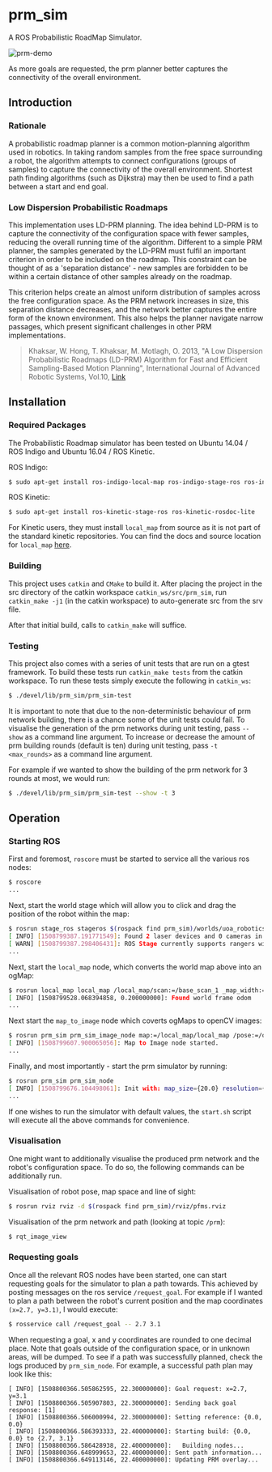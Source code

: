 # prm_sim
A ROS Probabilistic RoadMap Simulator.

![prm-demo](https://i.imgur.com/OTk9mVd.gif)

As more goals are requested, the prm planner better captures the connectivity of the overall environment.

## Introduction
### Rationale

A probabilistic roadmap planner is a common motion-planning algorithm used in robotics. In taking random samples from the free space surrounding a robot, the algorithm attempts to connect configurations (groups of samples) to capture the connectivity of the overall environment. Shortest path finding algorithms (such as Dijkstra) may then be used to find a path between a start and end goal.

### Low Dispersion Probabilistic Roadmaps

This implementation uses LD-PRM planning. The idea behind LD-PRM is to capture the connectivity of the configuration space with fewer samples, reducing the overall running time of the algorithm. Different to a simple PRM planner, the samples generated by the LD-PRM must fulfil an important criterion in order to be included on the roadmap. This constraint can be thought of as a 'separation distance' - new samples are forbidden to be within a certain distance of other samples already on the roadmap.

This criterion helps create an almost uniform distribution of samples across the free configuration space. As the PRM network increases in size, this separation distance decreases, and the network better captures the entire form of the known environment. This also helps the planner navigate narrow passages, which present significant challenges in other PRM implementations.

> Khaksar, W. Hong, T. Khaksar, M. Motlagh, O. 2013, "A Low Dispersion Probabilistic Roadmaps (LD-PRM) Algorithm for Fast and Efficient Sampling-Based Motion Planning", International Journal of Advanced Robotic Systems, Vol.10, [Link](http://cdn.intechopen.com/pdfs/45913.pdf)

## Installation
### Required Packages

The Probabilistic Roadmap simulator has been tested on Ubuntu 14.04 / ROS Indigo and Ubuntu 16.04 / ROS Kinetic.

ROS Indigo:
```bash
$ sudo apt-get install ros-indigo-local-map ros-indigo-stage-ros ros-indigo-rosdoc-lite
```
ROS Kinetic:
```bash
$ sudo apt-get install ros-kinetic-stage-ros ros-kinetic-rosdoc-lite
```
For Kinetic users, they must install `local_map` from source as it is not part of the standard kinetic repositories. You can find the docs and source location for `local_map` [here](http://wiki.ros.org/local_map).

### Building

This project uses `catkin` and `CMake` to build it. After placing the project in the src directory of the catkin workspace `catkin_ws/src/prm_sim`, run `catkin_make -j1` (in the catkin workspace) to auto-generate src from the srv file.

After that initial build, calls to `catkin_make` will suffice.

### Testing

This project also comes with a series of unit tests that are run on a gtest framework. To build these tests run `catkin_make tests` from the catkin workspace. To run these tests simply execute the following in `catkin_ws`:
```bash
$ ./devel/lib/prm_sim/prm_sim-test
```

It is important to note that due to the non-deterministic behaviour of prm network building, there is a chance some of the unit tests could fail. To visualise the generation of the prm networks during unit testing, pass `--show` as a command line argument. To increase or decrease the amount of prm building rounds (default is ten) during unit testing, pass `-t <max_rounds>` as a command line argument.

For example if we wanted to show the building of the prm network for 3 rounds at most, we would run:

```bash
$ ./devel/lib/prm_sim/prm_sim-test --show -t 3
```

## Operation
### Starting ROS

First and foremost, `roscore` must be started to service all the various ros nodes:
```bash
$ roscore
...
```
Next, start the world stage which will allow you to click and drag the position of the robot within the map:
```bash
$ rosrun stage_ros stageros $(rospack find prm_sim)/worlds/uoa_robotics_lab.world
[ INFO] [1508799387.191771549]: Found 2 laser devices and 0 cameras in robot 0
[ WARN] [1508799387.298406431]: ROS Stage currently supports rangers with 1 sensor only.
...
```
Next, start the `local_map` node, which converts the world map above into an ogMap:
```bash
$ rosrun local_map local_map /local_map/scan:=/base_scan_1 _map_width:=200 _map_height:=200 _map_resolution:=0.1
[ INFO] [1508799528.068394858, 0.200000000]: Found world frame odom
...
```
Next start the `map_to_image` node which coverts ogMaps to openCV images:
```bash
$ rosrun prm_sim prm_sim_image_node map:=/local_map/local_map /pose:=/odom
[ INFO] [1508799607.900065056]: Map to Image node started.
...
```
Finally, and most importantly - start the prm simulator by running:
```bash
$ rosrun prm_sim prm_sim_node
[ INFO] [1508799676.104498061]: Init with: map_size={20.0} resolution={0.1} robot_diameter={0.2} density={5}
...
```

If one wishes to run the simulator with default values, the `start.sh` script will execute all the above commands for convenience.

### Visualisation

One might want to additionally visualise the produced prm network and the robot's configuration space. To do so, the following commands can be additionally run.

Visualisation of robot pose, map space and line of sight:
```bash
$ rosrun rviz rviz -d $(rospack find prm_sim)/rviz/pfms.rviz
```
Visualisation of the prm network and path (looking at topic `/prm`):
```bash
$ rqt_image_view
```

### Requesting goals

Once all the relevant ROS nodes have been started, one can start requesting goals for the simulator to plan a path towards. This achieved by posting messages on the ros service `/request_goal`. For example if I wanted to plan a path between the robot's current position and the map coordinates `(x=2.7, y=3.1)`, I would execute:
```bash
$ rosservice call /request_goal -- 2.7 3.1
```
When requesting a goal, x and y coordinates are rounded to one decimal place. Note that goals outside of the configuration space, or in unknown areas, will be dumped. To see if a path was successfully planned, check the logs produced by `prm_sim_node`. For example, a successful path plan may look like this:

```
[ INFO] [1508800366.505862595, 22.300000000]: Goal request: x=2.7, y=3.1
[ INFO] [1508800366.505907803, 22.300000000]: Sending back goal response: [1]
[ INFO] [1508800366.506000994, 22.300000000]: Setting reference: {0.0, 0.0}
[ INFO] [1508800366.586393333, 22.400000000]: Starting build: {0.0, 0.0} to {2.7, 3.1}
[ INFO] [1508800366.586428938, 22.400000000]:   Building nodes...
[ INFO] [1508800366.648999653, 22.400000000]: Sent path information...
[ INFO] [1508800366.649113146, 22.400000000]: Updating PRM overlay...
```

